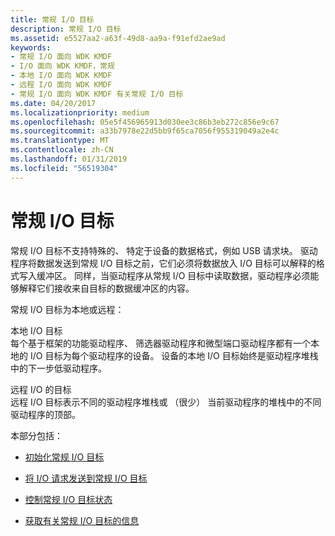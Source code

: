 ```yaml
---
title: 常规 I/O 目标
description: 常规 I/O 目标
ms.assetid: e5527aa2-a63f-49d8-aa9a-f91efd2ae9ad
keywords:
- 常规 I/O 面向 WDK KMDF
- I/O 面向 WDK KMDF，常规
- 本地 I/O 面向 WDK KMDF
- 远程 I/O 面向 WDK KMDF
- 常规 I/O 面向 WDK KMDF 有关常规 I/O 目标
ms.date: 04/20/2017
ms.localizationpriority: medium
ms.openlocfilehash: 05e5f456965913d030ee3c86b3eb272c856e9c67
ms.sourcegitcommit: a33b7978e22d5bb9f65ca7056f955319049a2e4c
ms.translationtype: MT
ms.contentlocale: zh-CN
ms.lasthandoff: 01/31/2019
ms.locfileid: "56519304"
---
```

# <a name="general-io-targets"></a>常规 I/O 目标





常规 I/O 目标不支持特殊的、 特定于设备的数据格式，例如 USB 请求块。 驱动程序将数据发送到常规 I/O 目标之前，它们必须将数据放入 I/O 目标可以解释的格式写入缓冲区。 同样，当驱动程序从常规 I/O 目标中读取数据，驱动程序必须能够解释它们接收来自目标的数据缓冲区的内容。

常规 I/O 目标为本地或远程：

<a href="" id="local-i-o-targets"></a>本地 I/O 目标  
每个基于框架的功能驱动程序、 筛选器驱动程序和微型端口驱动程序都有一个本地的 I/O 目标为每个驱动程序的设备。 设备的本地 I/O 目标始终是驱动程序堆栈中的下一步低驱动程序。

<a href="" id="remote-i-o-targets"></a>远程 I/O 的目标  
远程 I/O 目标表示不同的驱动程序堆栈或 （很少） 当前驱动程序的堆栈中的不同驱动程序的顶部。

本部分包括：

-   [初始化常规 I/O 目标](initializing-a-general-i-o-target.md)

-   [将 I/O 请求发送到常规 I/O 目标](sending-i-o-requests-to-general-i-o-targets.md)

-   [控制常规 I/O 目标状态](controlling-a-general-i-o-target-s-state.md)

-   [获取有关常规 I/O 目标的信息](obtaining-information-about-a-general-i-o-target.md)

 

 





